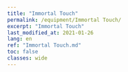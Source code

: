 ```yaml
---
title: "Immortal Touch"
permalink: /equipment/Immortal Touch/
excerpt: "Immortal Touch"
last_modified_at: 2021-01-26
lang: en
ref: "Immortal Touch.md"
toc: false
classes: wide
---
```



